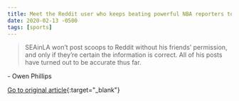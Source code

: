 ```yaml
---
title: Meet the Reddit user who keeps beating powerful NBA reporters to scoops
date: 2020-02-13 -0500
tags: [sports]
---
```


> SEAinLA won’t post scoops to Reddit without his friends’ permission, and only if they’re certain the information is correct. All of his posts have turned out to be accurate thus far.

\- Owen Phillips

[Go to original article](https://deadspin.com/meet-the-reddit-user-who-keeps-beating-powerful-nba-rep-1828172044){:target="_blank"}